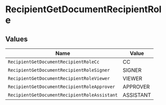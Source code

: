 # RecipientGetDocumentRecipientRole


## Values

| Name                                         | Value                                        |
| -------------------------------------------- | -------------------------------------------- |
| `RecipientGetDocumentRecipientRoleCc`        | CC                                           |
| `RecipientGetDocumentRecipientRoleSigner`    | SIGNER                                       |
| `RecipientGetDocumentRecipientRoleViewer`    | VIEWER                                       |
| `RecipientGetDocumentRecipientRoleApprover`  | APPROVER                                     |
| `RecipientGetDocumentRecipientRoleAssistant` | ASSISTANT                                    |